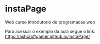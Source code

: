 # instaPage
Web curso introdutorio de programacao web


Para acessar o exemplo da aula segue o link: https://ashcroftgamer.github.io/instaPage/
